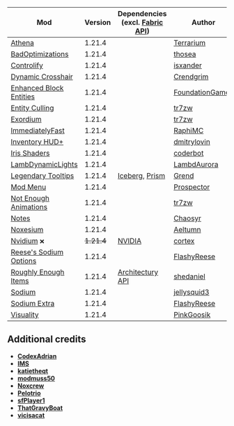 | Mod | Version | Dependencies (excl. [Fabric API][url-fabric-api]) | Author | CDN |
|-----|---------|---------------------------------------------------|--------|-----|
| [Athena][url-athena] | 1.21.4 | | [Terrarium][url-terrarium] | __Modrinth__ |
| [BadOptimizations][url-bad-optimizations] | 1.21.4 | | [thosea][url-thosea] | __Modrinth__ |
| [Controlify][url-controlify] | 1.21.4 | | [isxander][url-isxander] | __Modrinth__ |
| [Dynamic Crosshair][url-dynamic-crosshair] | 1.21.4 | | [Crendgrim][url-crendgrim] | __Modrinth__ |
| [Enhanced Block Entities][url-enhanced-block-entities] | 1.21.4 | | [FoundationGames][url-foundationgames] | __Modrinth__ |
| [Entity Culling][url-entity-culling] | 1.21.4 | | [tr7zw][url-tr7zw] | __Modrinth__ |
| [Exordium][url-exordium] | 1.21.4 | | [tr7zw][url-tr7zw] | __Modrinth__ |
| [ImmediatelyFast][url-immediately-fast] | 1.21.4 | | [RaphiMC][url-raphimc] | __Modrinth__ |
| [Inventory HUD+][url-inventory-hud-plus] | 1.21.4 | | [dmitrylovin][url-dmitrylovin] | __CurseForge__ |
| [Iris Shaders][url-iris-shaders] | 1.21.4 | | [coderbot][url-coderbot] | __Modrinth__ |
| [LambDynamicLights][url-lambdynamiclights] | 1.21.4 | | [LambdAurora][url-lambdaurora] | __Modrinth__ |
| [Legendary Tooltips][url-legendary-tooltips] | 1.21.4 | [Iceberg][url-iceberg], [Prism][url-prism] | [Grend][url-grend] | __Modrinth__ |
| [Mod Menu][url-mod-menu] | 1.21.4 | | [Prospector][url-prospector] | __Modrinth__ |
| [Not Enough Animations][url-not-enough-animations] | 1.21.4 | | [tr7zw][url-tr7zw] | __Modrinth__ |
| [Notes][url-notes] | 1.21.4 | | [Chaosyr][url-chaosyr] | __Modrinth__ |
| [Noxesium][url-noxesium] | 1.21.4 | | [Aeltumn][url-aeltumn] | __Modrinth__ |
| [Nvidium][url-nvidium] `❌` | ~~1.21.4~~ | [NVIDIA][url-nvidia] | [cortex][url-cortex]| __Modrinth__ |
| [Reese's Sodium Options][url-reeses-sodium-options] | 1.21.4 | | [FlashyReese][url-flashy-reese] | __Modrinth__ |
| [Roughly Enough Items][url-roughly-enough-items] | 1.21.4 | [Architectury API][url-architectury-api] | [shedaniel][url-shedaniel] | __Modrinth__ |
| [Sodium][url-sodium] | 1.21.4 | | [jellysquid3][url-jellysquid3] | __Modrinth__ |
| [Sodium Extra][url-sodium-extra] | 1.21.4 | | [FlashyReese][url-flashy-reese] | __Modrinth__ |
| [Visuality][url-visuality] | 1.21.4 | | [PinkGoosik][url-pinkgoosik] | __Modrinth__ |

## Additional credits
- [__CodexAdrian__][url-codexadrian]
- [__IMS__][url-ims]
- [__katietheqt__][url-katietheqt]
- [__modmuss50__][url-modmuss50]
- [__Noxcrew__][url-noxcrew]
- [__Pelotrio__][url-pelotrio]
- [__sfPlayer1__][url-sfplayer1]
- [__ThatGravyBoat__][url-thatgravyboat]
- [__vicisacat__][url-vicisacat]

<!-- loaders -->
[url-fabric]: <https://maven.fabricmc.net/net/fabricmc/fabric-installer/1.0.1/fabric-installer-1.0.1.jar>
<!-- authors -->
[url-aeltumn]: <https://modrinth.com/user/Aeltumn>
[url-chaosyr]: <https://modrinth.com/user/Chaosyr>
[url-coderbot]: <https://modrinth.com/user/coderbot>
[url-codexadrian]: <https://modrinth.com/user/CodexAdrian>
[url-cortex]: <https://modrinth.com/user/cortex>
[url-crendgrim]: <https://modrinth.com/user/Crendgrim>
[url-dmitrylovin]: <https://www.curseforge.com/members/dmitrylovin>
[url-flashy-reese]: <https://modrinth.com/user/FlashyReese>
[url-foundationgames]: <https://modrinth.com/user/FoundationGames>
[url-grend]: <https://modrinth.com/user/Grend>
[url-ims]: <https://modrinth.com/user/IMS>
[url-isxander]: <https://modrinth.com/user/isxander>
[url-jellysquid3]: <https://modrinth.com/user/jellysquid3>
[url-katietheqt]: <https://modrinth.com/user/katietheqt>
[url-lambdaurora]: <https://modrinth.com/user/LambdAurora>
[url-modmuss50]: <https://modrinth.com/user/modmuss50>
[url-noxcrew]: <https://modrinth.com/user/Noxcrew>
[url-pelotrio]: <https://modrinth.com/user/Pelotrio>
[url-pinkgoosik]: <https://modrinth.com/user/PinkGoosik>
[url-prospector]: <https://modrinth.com/user/Prospector>
[url-raphimc]: <https://modrinth.com/user/RaphiMC>
[url-sfplayer1]: <https://modrinth.com/user/sfPlayer1>
[url-shedaniel]: <https://modrinth.com/user/shedaniel>
[url-tr7zw]: <https://modrinth.com/user/tr7zw>
[url-terrarium]: <https://modrinth.com/organization/terrarium>
[url-thatgravyboat]: <https://modrinth.com/user/ThatGravyBoat>
[url-thosea]: <https://modrinth.com/user/thosea>
[url-vicisacat]: <https://modrinth.com/user/vicisacat>
<!-- mods -->
[url-architectury-api]: <https://www.curseforge.com/minecraft/mc-mods/architectury-api/download/6206630>
[url-athena]: <https://cdn.modrinth.com/data/b1ZV3DIJ/versions/Ia97dAC3/athena-fabric-1.21.4-4.2.0.jar>
[url-bad-optimizations]: <https://cdn.modrinth.com/data/g96Z4WVZ/versions/EPTfY6pQ/BadOptimizations-2.2.1-1.21.2-21.4.jar>
[url-controlify]: <https://cdn.modrinth.com/data/DOUdJVEm/versions/Naxc8isg/controlify-2.0.2%2B1.21.4-fabric.jar>
[url-dynamic-crosshair]: <https://cdn.modrinth.com/data/ZcR9weSm/versions/CpaeqowJ/dynamiccrosshair-9.3%2B1.21.3-fabric.jar>
[url-enhanced-block-entities]: <https://cdn.modrinth.com/data/OVuFYfre/versions/YokFoILZ/enhancedblockentities-0.11.3%2B1.21.4.jar>
[url-entity-culling]: <https://cdn.modrinth.com/data/NNAgCjsB/versions/p8LaakE9/entityculling-fabric-1.7.3-mc1.21.4.jar>
[url-exordium]: <https://cdn.modrinth.com/data/DynYZEae/versions/map5Ojxn/exordium-fabric-1.4.1-mc1.21.4.jar>
[url-fabric-api]: <https://cdn.modrinth.com/data/P7dR8mSH/versions/bQZpGIz0/fabric-api-0.119.2%2B1.21.4.jar>
[url-iceberg]: <https://cdn.modrinth.com/data/5faXoLqX/versions/JQsyoArU/Iceberg-1.21.4-fabric-1.2.13.jar>
[url-immediately-fast]: <https://cdn.modrinth.com/data/5ZwdcRci/versions/ddjmgf0b/ImmediatelyFast-Fabric-1.8.0%2B1.21.4.jar>
[url-inventory-hud-plus]: <https://www.curseforge.com/minecraft/mc-mods/inventory-hud-forge/download/5967065>
[url-iris-shaders]: <https://cdn.modrinth.com/data/YL57xq9U/versions/Ca054sTe/iris-fabric-1.8.8%2Bmc1.21.4.jar>
[url-lambdynamiclights]: <https://cdn.modrinth.com/data/yBW8D80W/versions/Q9UNnRXZ/lambdynamiclights-4.1.0%2B1.21.4.jar>
[url-legendary-tooltips]: <https://cdn.modrinth.com/data/atHH8NyV/versions/7xI8xla5/LegendaryTooltips-1.21.4-fabric-1.5.1.jar>
[url-mod-menu]: <https://cdn.modrinth.com/data/mOgUt4GM/versions/7iGb2ltH/modmenu-13.0.3.jar>
[url-not-enough-animations]: <https://cdn.modrinth.com/data/MPCX6s5C/versions/CGUU69su/notenoughanimations-fabric-1.9.2-mc1.21.4.jar>
[url-notes]: <https://cdn.modrinth.com/data/ko8Qabo1/versions/h4aknqvl/Notes-1.21.4-2.1.1-fabric.jar>
[url-noxesium]: <https://cdn.modrinth.com/data/Kw7Sm3Xf/versions/TKTiiwCx/noxesium-fabric-2.6.2.jar>
[url-nvidia]: <https://www.nvidia.com/en-us/software/nvidia-app/>
[url-nvidium]: <https://cdn.modrinth.com/data/SfMw2IZN/versions/3L83QwKZ/nvidium-0.3.1.jar>
[url-prism]: <https://cdn.modrinth.com/data/1OE8wbN0/versions/gFPeFgX2/Prism-1.21.4-fabric-1.0.10.jar>
[url-reeses-sodium-options]: <https://cdn.modrinth.com/data/Bh37bMuy/versions/KoUrx3jJ/reeses-sodium-options-fabric-1.8.3%2Bmc1.21.4.jar>
[url-roughly-enough-items]: <https://cdn.modrinth.com/data/nfn13YXA/versions/EJdFrEjD/RoughlyEnoughItems-18.0.800-fabric.jar>
[url-sodium]: <https://cdn.modrinth.com/data/AANobbMI/versions/FRXt5xaI/sodium-fabric-0.6.10%2Bmc1.21.4.jar>
[url-sodium-extra]: <https://cdn.modrinth.com/data/PtjYWJkn/versions/f4TfteNb/sodium-extra-fabric-0.6.1%2Bmc1.21.4.jar>
[url-visuality]: <https://cdn.modrinth.com/data/rI0hvYcd/versions/76p4pDXc/visuality-0.7.9%2B1.21.4.jar>
